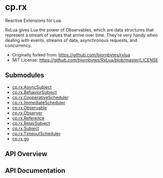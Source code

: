 # cp.rx

Reactive Extensions for Lua.

RxLua gives Lua the power of Observables, which are data structures that represent a stream of values that arrive over time. They're very handy when dealing with events, streams of data, asynchronous requests, and concurrency.

 * Originally forked from: https://github.com/bjornbytes/rxlua
 * MIT License: https://github.com/bjornbytes/RxLua/blob/master/LICENSE

## Submodules
 * [cp.rx.AsyncSubject](cp.rx.AsyncSubject.md)
 * [cp.rx.BehaviorSubject](cp.rx.BehaviorSubject.md)
 * [cp.rx.CooperativeScheduler](cp.rx.CooperativeScheduler.md)
 * [cp.rx.ImmediateScheduler](cp.rx.ImmediateScheduler.md)
 * [cp.rx.Observable](cp.rx.Observable.md)
 * [cp.rx.Observer](cp.rx.Observer.md)
 * [cp.rx.Reference](cp.rx.Reference.md)
 * [cp.rx.RelaySubject](cp.rx.RelaySubject.md)
 * [cp.rx.Subject](cp.rx.Subject.md)
 * [cp.rx.TimeoutScheduler](cp.rx.TimeoutScheduler.md)
 * [cp.rx.go](cp.rx.go.md)

## API Overview

## API Documentation

